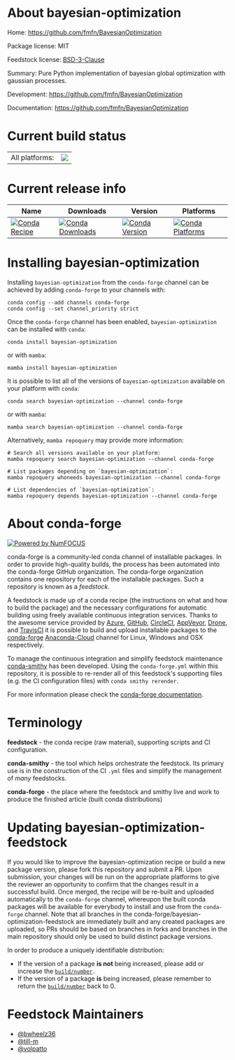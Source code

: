 About bayesian-optimization
===========================

Home: https://github.com/fmfn/BayesianOptimization

Package license: MIT

Feedstock license: [BSD-3-Clause](https://github.com/conda-forge/bayesian-optimization-feedstock/blob/main/LICENSE.txt)

Summary: Pure Python implementation of bayesian global optimization with gaussian processes.

Development: https://github.com/fmfn/BayesianOptimization

Documentation: https://github.com/fmfn/BayesianOptimization

Current build status
====================


<table><tr><td>All platforms:</td>
    <td>
      <a href="https://dev.azure.com/conda-forge/feedstock-builds/_build/latest?definitionId=6744&branchName=main">
        <img src="https://dev.azure.com/conda-forge/feedstock-builds/_apis/build/status/bayesian-optimization-feedstock?branchName=main">
      </a>
    </td>
  </tr>
</table>

Current release info
====================

| Name | Downloads | Version | Platforms |
| --- | --- | --- | --- |
| [![Conda Recipe](https://img.shields.io/badge/recipe-bayesian--optimization-green.svg)](https://anaconda.org/conda-forge/bayesian-optimization) | [![Conda Downloads](https://img.shields.io/conda/dn/conda-forge/bayesian-optimization.svg)](https://anaconda.org/conda-forge/bayesian-optimization) | [![Conda Version](https://img.shields.io/conda/vn/conda-forge/bayesian-optimization.svg)](https://anaconda.org/conda-forge/bayesian-optimization) | [![Conda Platforms](https://img.shields.io/conda/pn/conda-forge/bayesian-optimization.svg)](https://anaconda.org/conda-forge/bayesian-optimization) |

Installing bayesian-optimization
================================

Installing `bayesian-optimization` from the `conda-forge` channel can be achieved by adding `conda-forge` to your channels with:

```
conda config --add channels conda-forge
conda config --set channel_priority strict
```

Once the `conda-forge` channel has been enabled, `bayesian-optimization` can be installed with `conda`:

```
conda install bayesian-optimization
```

or with `mamba`:

```
mamba install bayesian-optimization
```

It is possible to list all of the versions of `bayesian-optimization` available on your platform with `conda`:

```
conda search bayesian-optimization --channel conda-forge
```

or with `mamba`:

```
mamba search bayesian-optimization --channel conda-forge
```

Alternatively, `mamba repoquery` may provide more information:

```
# Search all versions available on your platform:
mamba repoquery search bayesian-optimization --channel conda-forge

# List packages depending on `bayesian-optimization`:
mamba repoquery whoneeds bayesian-optimization --channel conda-forge

# List dependencies of `bayesian-optimization`:
mamba repoquery depends bayesian-optimization --channel conda-forge
```


About conda-forge
=================

[![Powered by
NumFOCUS](https://img.shields.io/badge/powered%20by-NumFOCUS-orange.svg?style=flat&colorA=E1523D&colorB=007D8A)](https://numfocus.org)

conda-forge is a community-led conda channel of installable packages.
In order to provide high-quality builds, the process has been automated into the
conda-forge GitHub organization. The conda-forge organization contains one repository
for each of the installable packages. Such a repository is known as a *feedstock*.

A feedstock is made up of a conda recipe (the instructions on what and how to build
the package) and the necessary configurations for automatic building using freely
available continuous integration services. Thanks to the awesome service provided by
[Azure](https://azure.microsoft.com/en-us/services/devops/), [GitHub](https://github.com/),
[CircleCI](https://circleci.com/), [AppVeyor](https://www.appveyor.com/),
[Drone](https://cloud.drone.io/welcome), and [TravisCI](https://travis-ci.com/)
it is possible to build and upload installable packages to the
[conda-forge](https://anaconda.org/conda-forge) [Anaconda-Cloud](https://anaconda.org/)
channel for Linux, Windows and OSX respectively.

To manage the continuous integration and simplify feedstock maintenance
[conda-smithy](https://github.com/conda-forge/conda-smithy) has been developed.
Using the ``conda-forge.yml`` within this repository, it is possible to re-render all of
this feedstock's supporting files (e.g. the CI configuration files) with ``conda smithy rerender``.

For more information please check the [conda-forge documentation](https://conda-forge.org/docs/).

Terminology
===========

**feedstock** - the conda recipe (raw material), supporting scripts and CI configuration.

**conda-smithy** - the tool which helps orchestrate the feedstock.
                   Its primary use is in the construction of the CI ``.yml`` files
                   and simplify the management of *many* feedstocks.

**conda-forge** - the place where the feedstock and smithy live and work to
                  produce the finished article (built conda distributions)


Updating bayesian-optimization-feedstock
========================================

If you would like to improve the bayesian-optimization recipe or build a new
package version, please fork this repository and submit a PR. Upon submission,
your changes will be run on the appropriate platforms to give the reviewer an
opportunity to confirm that the changes result in a successful build. Once
merged, the recipe will be re-built and uploaded automatically to the
`conda-forge` channel, whereupon the built conda packages will be available for
everybody to install and use from the `conda-forge` channel.
Note that all branches in the conda-forge/bayesian-optimization-feedstock are
immediately built and any created packages are uploaded, so PRs should be based
on branches in forks and branches in the main repository should only be used to
build distinct package versions.

In order to produce a uniquely identifiable distribution:
 * If the version of a package **is not** being increased, please add or increase
   the [``build/number``](https://docs.conda.io/projects/conda-build/en/latest/resources/define-metadata.html#build-number-and-string).
 * If the version of a package **is** being increased, please remember to return
   the [``build/number``](https://docs.conda.io/projects/conda-build/en/latest/resources/define-metadata.html#build-number-and-string)
   back to 0.

Feedstock Maintainers
=====================
* [@bwheelz36](https://github.com/bwheelz36/)
* [@till-m](https://github.com/till-m/)
* [@volpatto](https://github.com/volpatto/)

